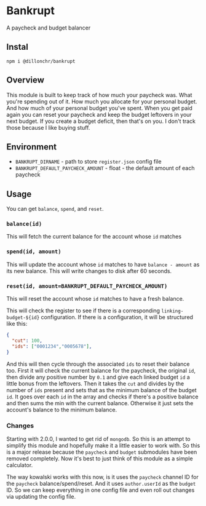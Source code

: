 # Bankrupt
A paycheck and budget balancer

## Instal
`npm i @dillonchr/bankrupt`

## Overview
This module is built to keep track of how much your paycheck was. What you're spending out of it. How much you allocate for your personal budget. And how much of your personal budget you've spent. When you get paid again you can reset your paycheck and keep the budget leftovers in your next budget. If you create a budget deficit, then that's on you. I don't track those because I like buying stuff.

## Environment
 * `BANKRUPT_DIRNAME` - path to store `register.json` config file
 * `BANKRUPT_DEFAULT_PAYCHECK_AMOUNT` - float - the default amount of each paycheck

## Usage
 You can get `balance`, `spend`, and `reset`.

### `balance(id)`
This will fetch the current balance for the account whose `id` matches

### `spend(id, amount)`
This will update the account whose `id` matches to have `balance - amount` as its new balance. This will write changes to disk after 60 seconds.

### `reset(id, amount=BANKRUPT_DEFAULT_PAYCHECK_AMOUNT)`
This will reset the account whose `id` matches to have a fresh balance.

This will check the register to see if there is a corresponding `linking-budget-${id}` configuration. If there is a configuration, it will be structured like this:

```json
{
  "cut": 100,
  "ids": ["0001234","0005678"],
}
```

And this will then cycle through the associated `ids` to reset their balance too. First it will check the current balance for the paycheck, the original `id`, then divide any positive number by `0.1` and give each linked budget `id` a little bonus from the leftovers. Then it takes the `cut` and divides by the number of `ids` present and sets that as the minimum balance of the budget `id`. It goes over each `id` in the array and checks if there's a positive balance and then sums the min with the current balance. Otherwise it just sets the account's balance to the minimum balance.

### Changes
Starting with 2.0.0, I wanted to get rid of `mongodb`. So this is an attempt to simplify this module and hopefully make it a little easier to work with. So this is a major release because the `paycheck` and `budget` submodules have been removed completely. Now it's best to just think of this module as a simple calculator.

The way kowalski works with this now, is it uses the `paycheck` channel ID for the `paycheck` balance/spend/reset. And it uses `author.userId` as the `budget` ID. So we can keep everything in one config file and even roll out changes via updating the config file.
